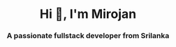 <h1 align="center">Hi 👋, I'm Mirojan</h1>
<h3 align="center">A passionate fullstack developer from Srilanka</h3>






